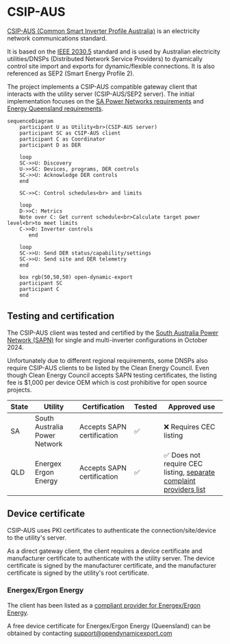 # CSIP-AUS

[CSIP-AUS (Common Smart Inverter Profile Australia)](https://arena.gov.au/assets/2021/09/common-smart-inverter-profile-australia.pdf) is an electricity network communications standard. 

It is based on the [IEEE 2030.5](https://standards.ieee.org/ieee/2030.5/5897/) standard and is used by Australian electricity utilities/DNSPs (Distributed Network Service Providers) to dyamically control site import and exports for dynamic/flexible connections. It is also referenced as SEP2 (Smart Energy Profile 2).

The project implements a CSIP-AUS compatible gateway client that interacts with the utility server (CSIP-AUS/SEP2 server). The initial implementation focuses on the [SA Power Networks requirements](https://www.talkingpower.com.au/71619/widgets/376925/documents/239205) and [Energy Queensland requirements](https://www.energex.com.au/__data/assets/pdf_file/0007/1072618/SEP2-Client-Handbook-13436740.pdf).

```mermaid
sequenceDiagram
    participant U as Utility<br>(CSIP-AUS server)
    participant SC as CSIP-AUS client
    participant C as Coordinator
    participant D as DER

    loop
    SC->>U: Discovery
    U->>SC: Devices, programs, DER controls
    SC->>U: Acknowledge DER controls
    end

    SC->>C: Control schedules<br> and limits

    loop
    D->>C: Metrics
    Note over C: Get current schedule<br>Calculate target power level<br>to meet limits
    C->>D: Inverter controls
       end

    loop
    SC->>U: Send DER status/capability/settings
    SC->>U: Send site and DER telemetry
    end

    box rgb(50,50,50) open-dynamic-export 
    participant SC
    participant C
    end
```

## Testing and certification

The CSIP-AUS client was tested and certified by the [South Australia Power Network (SAPN)](https://www.talkingpower.com.au/techproviders) for single and multi-inverter configurations in October 2024.

Unfortunately due to different regional requirements, some DNSPs also require CSIP-AUS clients to be listed by the Clean Energy Council. Even though Clean Energy Council accepts SAPN testing certificates, the listing fee is $1,000 per device OEM which is cost prohibitive for open source projects.

| State | Utility                       | Certification              | Tested             | Approved use                                                                                                                                                                                      |
|-------|-------------------------------|----------------------------|--------------------|---------------------------------------------------------------------------------------------------------------------------------------------------------------------------------------------------|
| SA    | South Australia Power Network | Accepts SAPN certification | :white_check_mark: | :x: Requires CEC listing                                                                                                                                                                          |
| QLD   | Energex<br>Ergon Energy       | Accepts SAPN certification | :white_check_mark: | :white_check_mark: Does not require CEC listing,  [separate complaint providers list](https://www.energex.com.au/__data/assets/pdf_file/0005/1097744/Dynamic-Connections-Compliant-Providers.pdf) |


## Device certificate

CSIP-AUS uses PKI certificates to authenticate the connection/site/device to the utility's server.

As a direct gateway client, the client requires a device certificate and manufacturer certificate to authenticate with the utility server. The device certificate is signed by the manufacturer certificate, and the manufacturer certificate is signed by the utility's root certificate.

### Energex/Ergon Energy

The client has been listed as a [compliant provider for Energex/Ergon Energy](https://www.energex.com.au/__data/assets/pdf_file/0005/1097744/Dynamic-Connections-Compliant-Providers.pdf).

A free device certificate for Energex/Ergon Energy (Queensland) can be obtained by contacting support@opendynamicexport.com